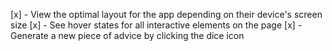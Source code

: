 [x] - View the optimal layout for the app depending on their device's screen size
[x] - See hover states for all interactive elements on the page
[x] - Generate a new piece of advice by clicking the dice icon
